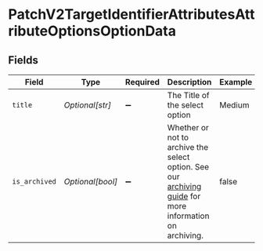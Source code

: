 # PatchV2TargetIdentifierAttributesAttributeOptionsOptionData


## Fields

| Field                                                                                                                                  | Type                                                                                                                                   | Required                                                                                                                               | Description                                                                                                                            | Example                                                                                                                                |
| -------------------------------------------------------------------------------------------------------------------------------------- | -------------------------------------------------------------------------------------------------------------------------------------- | -------------------------------------------------------------------------------------------------------------------------------------- | -------------------------------------------------------------------------------------------------------------------------------------- | -------------------------------------------------------------------------------------------------------------------------------------- |
| `title`                                                                                                                                | *Optional[str]*                                                                                                                        | :heavy_minus_sign:                                                                                                                     | The Title of the select option                                                                                                         | Medium                                                                                                                                 |
| `is_archived`                                                                                                                          | *Optional[bool]*                                                                                                                       | :heavy_minus_sign:                                                                                                                     | Whether or not to archive the select option. See our [archiving guide](/docs/archiving-vs-deleting) for more information on archiving. | false                                                                                                                                  |